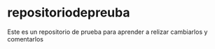 # repositoriodepreuba
Este es un repositorio de prueba para aprender a relizar cambiarlos y comentarlos
